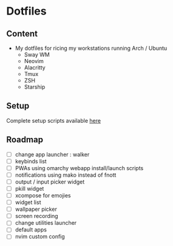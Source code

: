 # Dotfiles

## Content

- My dotfiles for ricing my workstations running Arch / Ubuntu
  - Sway WM
  - Neovim
  - Alacritty
  - Tmux
  - ZSH
  - Starship

## Setup

Complete setup scripts available [here](https://github.com/H-ADJI/cyborg)

## Roadmap

- [ ] change app launcher : walker
- [ ] keybinds list
- [ ] PWAs using omarchy webapp install/launch scripts
- [ ] notifications using mako instead of fnott
- [ ] output / input picker widget
- [ ] pkill widget
- [ ] xcompose for emojies
- [ ] widget list
- [ ] wallpaper picker
- [ ] screen recording
- [ ] change utilities launcher
- [ ] default apps
- [ ] nvim custom config
